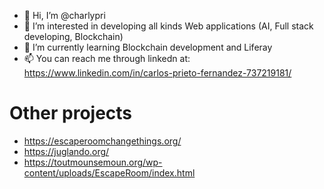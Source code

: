 - 👋 Hi, I’m @charlypri
- 👀 I’m interested in developing all kinds Web applications (AI, Full stack developing, Blockchain)
- 🌱 I’m currently learning Blockchain development and Liferay
- 📫 You can reach me through linkedn at: https://www.linkedin.com/in/carlos-prieto-fernandez-737219181/

# Other projects
- https://escaperoomchangethings.org/
- https://juglando.org/
- https://toutmounsemoun.org/wp-content/uploads/EscapeRoom/index.html

